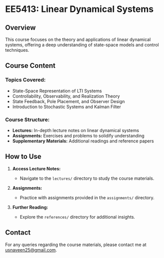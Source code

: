 # EE5413: Linear Dynamical Systems

## Overview

This course focuses on the theory and applications of linear dynamical systems, offering a deep understanding of state-space models and control techniques.

## Course Content

### Topics Covered:
- State-Space Representation of LTI Systems
- Controllability, Observability, and Realization Theory
- State Feedback, Pole Placement, and Observer Design
- Introduction to Stochastic Systems and Kalman Filter

### Course Structure:
- **Lectures:** In-depth lecture notes on linear dynamical systems
- **Assignments:** Exercises and problems to solidify understanding
- **Supplementary Materials:** Additional readings and reference papers

## How to Use

1. **Access Lecture Notes:**
   - Navigate to the `lectures/` directory to study the course materials.

2. **Assignments:**
   - Practice with assignments provided in the `assignments/` directory.

3. **Further Reading:**
   - Explore the `references/` directory for additional insights.

## Contact

For any queries regarding the course materials, please contact me at usnaveen25@gmail.com.

